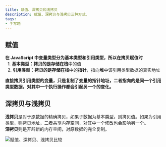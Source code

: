 ```yaml
---
title: 赋值、深拷贝和浅拷贝
description: 赋值、深拷贝与浅拷贝三种方式.
tags:
- 手写题
---
```


## 赋值

**在 JavaScript 中变量类型分为基本类型和引用类型，所以在拷贝赋值时**<br>
&nbsp;&nbsp;1. **基本类型：**拷贝的是存储在**栈**中的值<br>
&nbsp;&nbsp;2. **引用类型：**拷贝的是存储在**栈**中的**指针**，指向**堆**中该引用类型数据的真实地址<br>

**直接拷贝引用类型的变量，只是复制了变量的指针地址，二者指向的是同一个引用类型数据，对其中一个执行操作都会引起另一个的变化。**

## 深拷贝与浅拷贝

**浅拷贝**是对于原数据的精确拷贝，如果子数据为基本类型，则拷贝值。如果为引用类型，则拷贝地址，二者共享内存空间，对其中一个修改也会影响另一个。<br>
**深拷贝**则是开辟新的内存空间，对原数据的完全复制。<br>

![赋值、深拷贝、浅拷贝比较](https://s3.ax1x.com/2021/03/14/6097wV.png)



